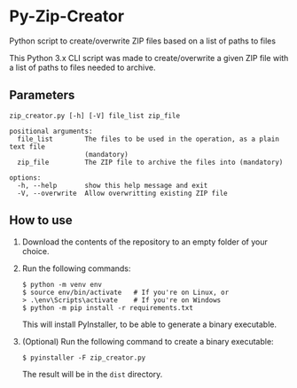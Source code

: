 # Py-Zip-Creator
Python script to create/overwrite ZIP files based on a list of paths to files

This Python 3.x CLI script was made to create/overwrite a given ZIP file with a list of paths to files needed to archive.

## Parameters

    zip_creator.py [-h] [-V] file_list zip_file
    
    positional arguments:
      file_list        The files to be used in the operation, as a plain text file
                       (mandatory)
      zip_file         The ZIP file to archive the files into (mandatory)
    
    options:
      -h, --help       show this help message and exit
      -V, --overwrite  Allow overwritting existing ZIP file

## How to use

1. Download the contents of the repository to an empty folder of your choice.
2. Run the following commands:

   ```
   $ python -m venv env
   $ source env/bin/activate   # If you're on Linux, or
   > .\env\Scripts\activate    # If you're on Windows
   $ python -m pip install -r requirements.txt
   ```

   This will install PyInstaller, to be able to generate a binary executable.
3. (Optional) Run the following command to create a binary executable:

   ```
   $ pyinstaller -F zip_creator.py
   ```

   The result will be in the `dist` directory.
